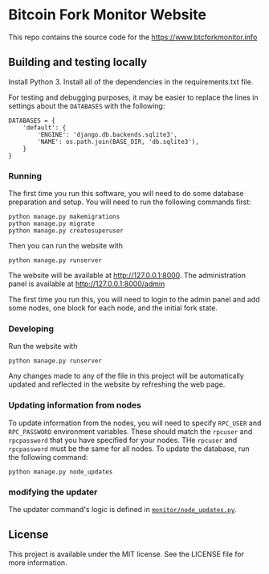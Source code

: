 # Bitcoin Fork Monitor Website

This repo contains the source code for the https://www.btcforkmonitor.info

## Building and testing locally

Install Python 3. Install all of the dependencies in the requirements.txt
file.

For testing and debugging purposes, it may be easier to replace the lines
in settings about the `DATABASES` with the following:

    DATABASES = {
        'default': {
            'ENGINE': 'django.db.backends.sqlite3',
            'NAME': os.path.join(BASE_DIR, 'db.sqlite3'),
        }
    }

### Running

The first time you run this software, you will need to do some database
preparation and setup. You will need to run the following commands first:

    python manage.py makemigrations
    python manage.py migrate
    python manage.py createsuperuser

Then you can run the website with

    python manage.py runserver

The website will be available at http://127.0.0.1:8000. The administration
panel is available at http://127.0.0.1:8000/admin

The first time you run this, you will need to login to the admin panel and add
some nodes, one block for each node, and the initial fork state.

### Developing

Run the website with

    python manage.py runserver

Any changes made to any of the file in this project will be automatically updated
and reflected in the website by refreshing the web page.

### Updating information from nodes

To update information from the nodes, you will need to specify `RPC_USER` and `RPC_PASSWORD`
environment variables. These should match the `rpcuser` and `rpcpassword` that you have specified
for your nodes. THe `rpcuser` and `rpcpassword` must be the same for all nodes. To update
the database, run the following command:

    python manage.py node_updates

### modifying the updater

The updater command's logic is defined in [`monitor/node_updates.py`](monitor/node_updates.py).

## License

This project is available under the MIT license. See the LICENSE file for more information.